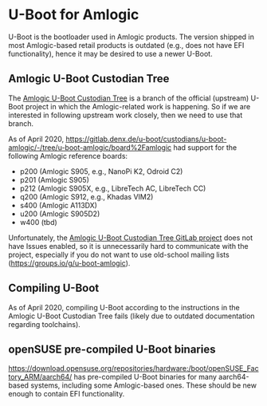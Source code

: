 # U-Boot for Amlogic

U-Boot is the bootloader used in Amlogic products. The version shipped in most Amlogic-based retail products is outdated (e.g., does not have EFI functionality), hence it may be desired to use a newer U-Boot.

## Amlogic U-Boot Custodian Tree

The [Amlogic U-Boot Custodian Tree](https://gitlab.denx.de/u-boot/custodians/u-boot-amlogic) is a branch of the official (upstream) U-Boot project in which the Amlogic-related work is happening. So if we are interested in following upstream work closely, then we need to use that branch.

As of April 2020, https://gitlab.denx.de/u-boot/custodians/u-boot-amlogic/-/tree/u-boot-amlogic/board%2Famlogic had support for the following Amlogic reference boards:

* p200 (Amlogic S905, e.g., NanoPi K2, Odroid C2)
* p201 (Amlogic S905)
* p212 (Amlogic S905X, e.g., LibreTech AC, LibreTech CC)
* q200 (Amlogic S912, e.g., Khadas VIM2)
* s400 (Amlogic A113DX)
* u200 (Amlogic S905D2)
* w400 (tbd)

Unfortunately, the [Amlogic U-Boot Custodian Tree GitLab project](https://gitlab.denx.de/u-boot/custodians/u-boot-amlogic) does not have Issues enabled, so it is unnecessarily hard to communicate with the project, especially if you do not want to use old-school mailing lists (https://groups.io/g/u-boot-amlogic).

## Compiling U-Boot

As of April 2020, compiling U-Boot according to the instructions in the Amlogic U-Boot Custodian Tree fails (likely due to outdated documentation regarding toolchains).

## openSUSE pre-compiled U-Boot binaries

https://download.opensuse.org/repositories/hardware:/boot/openSUSE_Factory_ARM/aarch64/ has pre-compiled U-Boot binaries for many aarch64-based systems, including some Amlogic-based ones. These should be new enough to contain EFI functionality.
